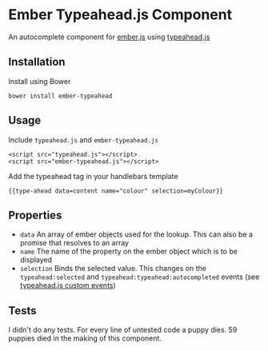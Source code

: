 # Ember Typeahead.js Component

An autocomplete component for [ember.js](http://www.emberjs.com) using [typeahead.js](https://github.com/twitter/typeahead.js)

## Installation

Install using Bower

```
bower install ember-typeahead
```

## Usage

Include ```typeahead.js``` and ```ember-typeahead.js```

```
<script src="typeahead.js"></script> 
<script src="ember-typeahead.js"></script> 
```

Add the typeahead tag in your handlebars template

```
{{type-ahead data=content name="colour" selection=myColour}}
```

## Properties

- ```data``` An array of ember objects used for the lookup. This can also be a promise that resolves to an array
- ```name``` The name of the property on the ember object which is to be displayed
- ```selection``` Binds the selected value. This changes on the ```typeahead:selected``` and ```typeahead:typeahead:autocompleted``` events (see [typeahead.js custom events](https://github.com/twitter/typeahead.js/#custom-events))

## Tests

I didn't do any tests. For every line of untested code a puppy dies. 59 puppies died in the making of this component.
